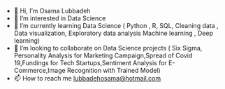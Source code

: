 - 👋 Hi, I’m Osama Lubbadeh
- 👀 I’m interested in Data Science 
- 🌱 I’m currently learning Data Science ( Python , R, SQL, Cleaning data , Data visualization, Exploratory data analysis Machine learning , Deep learning)
- 💞️ I’m looking to collaborate on Data Science projects ( Six Sigma, Personality Analysis for Marketing Campaign,Spread of Covid 19,Fundings for Tech Startups,Sentiment Analysis for E-Commerce,Image Recognition with Trained Model) 
- 📫 How to reach me lubbadehosama@hotmail.com

<!---
Olubbadeh/Olubbadeh is a ✨ special ✨ repository because its `README.md` (this file) appears on your GitHub profile.
You can click the Preview link to take a look at your changes.
--->
